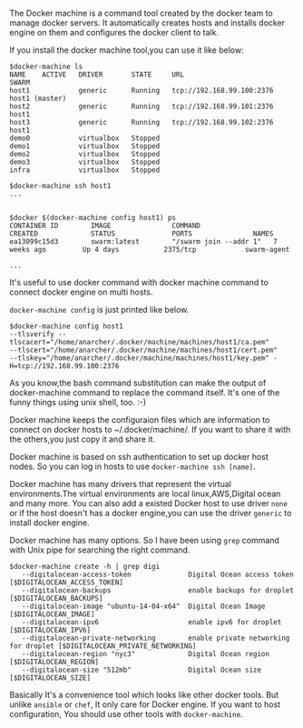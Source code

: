<!-- Title: Using docker-machine -->
<!-- Tags: docker -->

The Docker machine is a command tool created by  the docker team to manage docker servers. It automatically creates hosts and installs docker engine on them and configures the docker client to talk. 

If you install the docker machine tool,you can use it like below:

    $docker-machine ls
    NAME    ACTIVE   DRIVER       STATE     URL                        SWARM
    host1            generic      Running   tcp://192.168.99.100:2376   host1 (master)
    host2            generic      Running   tcp://192.168.99.101:2376   host1
    host3            generic      Running   tcp://192.168.99.102:2376   host1
    demo0            virtualbox   Stopped                              
    demo1            virtualbox   Stopped                              
    demo2            virtualbox   Stopped                              
    demo3            virtualbox   Stopped                              
    infra            virtualbox   Stopped      

    $docker-machine ssh host1
    ...


    $docker $(docker-machine config host1) ps 
    CONTAINER ID        IMAGE               COMMAND                  CREATED             STATUS              PORTS               NAMES
    ea13099c15d3        swarm:latest        "/swarm join --addr 1"   7 weeks ago         Up 4 days           2375/tcp            swarm-agent

    ...


It's useful to use docker command with docker machine command to connect docker engine on multi hosts.

`docker-machine config` is just printed like below.

    $docker-machine config host1
    --tlsverify --tlscacert="/home/anarcher/.docker/machine/machines/host1/ca.pem" 
    --tlscert="/home/anarcher/.docker/machine/machines/host1/cert.pem" 
    --tlskey="/home/anarcher/.docker/machine/machines/host1/key.pem" -H=tcp://192.168.99.100:2376

As you know,the bash command substitution can make the output of docker-machine command to replace the command itself. It's one of the funny things using unix shell, too. :-)

Docker machine keeps the configuraion files which are  information to connect on docker hosts to ~/.docker/machine/. If you want to share it with the others,you just copy it and share it. 

Docker machine is based on ssh authentication to set up docker host nodes. So you can log in hosts to use `docker-machine ssh [name]`.

Docker machine has many drivers that represent the virtual environments.The virtual environments are local linux,AWS,Digital ocean and many more.  You can also add a existed Docker host to use driver `none` or if the host doesn't has a docker engine,you can use the driver `generic` to install docker engine. 

Docker machine has many options. So I have been using  `grep` command with Unix pipe for searching the right command. 

    $docker-machine create -h | grep digi
       --digitalocean-access-token              Digital Ocean access token [$DIGITALOCEAN_ACCESS_TOKEN]
       --digitalocean-backups                   enable backups for droplet [$DIGITALOCEAN_BACKUPS]
       --digitalocean-image "ubuntu-14-04-x64"  Digital Ocean Image [$DIGITALOCEAN_IMAGE]
       --digitalocean-ipv6                      enable ipv6 for droplet [$DIGITALOCEAN_IPV6]
       --digitalocean-private-networking        enable private networking for droplet [$DIGITALOCEAN_PRIVATE_NETWORKING]
       --digitalocean-region "nyc3"             Digital Ocean region [$DIGITALOCEAN_REGION]
       --digitalocean-size "512mb"              Digital Ocean size [$DIGITALOCEAN_SIZE]



Basically It's a convenience tool which looks like other docker tools. But unlike `ansible` or `chef`, It only care for Docker engine. If you want to host configuration, You should use other tools with `docker-machine`. 

